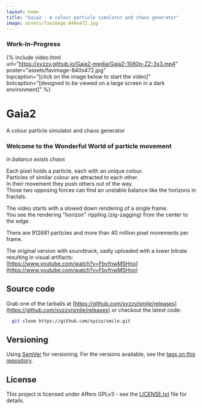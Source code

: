 ```yaml
---
layout: home
title: "Gaia2 - A colour particle simulator and chaos generator"
image: assets/favimage-840x472.jpg
---
```


### Work-In-Progress

{% include video.html  
   url="https://xyzzy.github.io/Gaia2-media/Gaia2-1080p-ZZ-3x3.mp4"  
   poster="assets/favimage-840x472.jpg"  
   topcaption="[click on the image below to start the video]"  
   botcaption="[designed to be viewed on a large screen in a dark environment]" %}

# Gaia2

A colour particle simulator and chaos generator

### Welcome to the Wonderful World of particle movement

*in balance exists chaos*

Each pixel holds a particle, each with an unique colour.  
Particles of similar colour are attracted to each other.  
In their movement they push others out of the way.  
Those two opposing forces can find an unstable balance like the horizons in fractals.

The video starts with a slowed down rendering of a single frame.  
You see the rendering "horizon" rippling (zig-zagging) from the center to the edge.

There are 912681 particles and more than 40 million pixel movements per frame.

The original version with soundtrack, sadly uploaded with a lower bitrate resulting in visual artifacts:  
  [https://www.youtube.com/watch?v=FbvfnwMSHno](https://www.youtube.com/watch?v=FbvfnwMSHno)

## Source code

Grab one of the tarballs at [https://github.com/xyzzy/smile/releases](https://github.com/xyzzy/smile/releases) or checkout the latest code:

```sh
  git clone https://github.com/xyzzy/smile.git
```

## Versioning

Using [SemVer](http://semver.org/) for versioning. For the versions available, see the [tags on this repository](https://github.com/xyzzy/Gaia2-media/tags).

## License

This project is licensed under Affero GPLv3 - see the [LICENSE.txt](LICENSE.txt) file for details.
